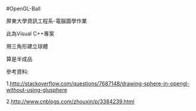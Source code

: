 #OpenGL-Ball

屏東大學資訊工程系-電腦圖學作業

此為Visual C++專案

用三角形建立球體

算是半成品

參考資料:

1.http://stackoverflow.com/questions/7687148/drawing-sphere-in-opengl-without-using-glusphere

2.http://www.cnblogs.com/zhouxin/p/3384239.html
